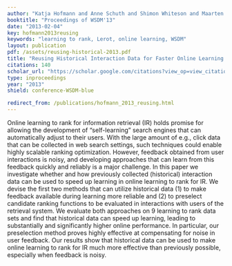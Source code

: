 ```yaml
---
author: "Katja Hofmann and Anne Schuth and Shimon Whiteson and Maarten de Rijke"
booktitle: "Proceedings of WSDM'13"
date: "2013-02-04"
key: hofmann2013reusing
keywords: "learning to rank, Lerot, online learning, WSDM"
layout: publication
pdf: /assets/reusing-historical-2013.pdf
title: "Reusing Historical Interaction Data for Faster Online Learning to Rank for IR"
citations: 140
scholar_url: "https://scholar.google.com/citations?view_op=view_citation&hl=en&user=Y3ahb_wAAAAJ&pagesize=100&citation_for_view=Y3ahb_wAAAAJ:hqOjcs7Dif8C"
type: inproceedings
year: "2013"
shield: conference-WSDM-blue

redirect_from: /publications/hofmann_2013_reusing.html
---
```


Online learning to rank for information retrieval (IR) holds promise for allowing the development of “self-learning”
search engines that can automatically adjust to their users. With the large amount of e.g., click data that can be
collected in web search settings, such techniques could enable highly scalable ranking optimization. However, feedback
obtained from user interactions is noisy, and developing approaches that can learn from this feedback quickly and
reliably is a major challenge. In this paper we investigate whether and how previously collected (historical)
interaction data can be used to speed up learning in online learning to rank for IR. We devise the first two methods
that can utilize historical data (1) to make feedback available during learning more reliable and (2) to preselect
candidate ranking functions to be evaluated in interactions with users of the retrieval system. We evaluate both
approaches on 9 learning to rank data sets and find that historical data can speed up learning, leading to substantially
and significantly higher online performance. In particular, our preselection method proves highly effective at
compensating for noise in user feedback. Our results show that historical data can be used to make online learning to
rank for IR much more effective than previously possible, especially when feedback is noisy.
